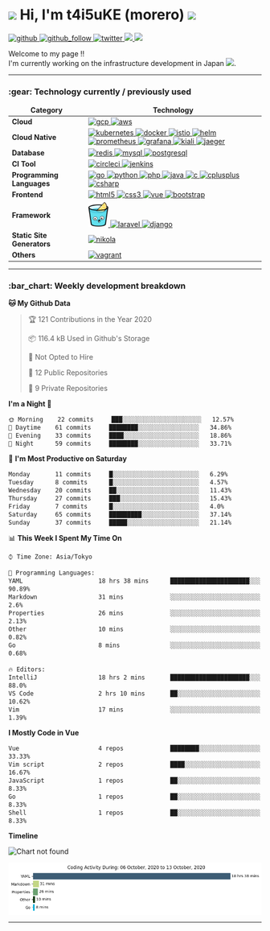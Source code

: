 <h1>
<img src="https://emojis.slackmojis.com/emojis/images/1600385609/10490/cactuar.gif?1600385609" width="30"/> 
Hi, I'm t4i5uKE (morero) 
<img src="https://emojis.slackmojis.com/emojis/images/1600385609/10490/cactuar.gif?1600385609" width="30"/>
</h1>

<p align="left">
    <!-- GitHub -->
    <a href="https://github.com/t4i5uKE/t4i5uKE/">
        <img src="https://komarev.com/ghpvc/?username=m0rer0" alt="github" />
    </a>
    <a href="https://github.com/t4i5uKE">
        <img height="20" src="https://img.shields.io/github/followers/t4i5uKE?label=follow&logo=github&style=flat" alt="github_follow"/>
    </a>
    <!-- Twitter -->
    <a href="http://twitter.com/m0rer0">
        <img height="20" src="https://img.shields.io/twitter/follow/m0rer0?label=Twitter&logo=twitter&style=flat" alt="twitter"/>
    </a>
    <!-- Qiita -->
    <a href="http://qiita.com/Morero">
        <img height="20" src="https://qiita-badge.apiapi.app/s/Morero/posts.svg" />
    </a>
    <a href="http://qiita.com/Morero">
        <img height="20" src="https://qiita-badge.apiapi.app/s/Morero/contributions.svg" />
    </a>
</p>

<p> 
Welcome to my page !! <br>
I'm currently working on the infrastructure development in Japan <img src="https://www.flaticon.com/svg/static/icons/svg/2159/2159573.svg" width="13"/>.
</p>

---

<h3> :gear: Technology currently / previously used</h3>

<table align="center">
    <thead align="center">
    <tr border: none;>
        <td><b> Category </b></td>
        <td><b> Technology </b></td>
    </tr>
    </thead>
    <tbody>
    <tr>
        <td><b> Cloud </b></td>
        <td>
            <!-- GCP -->
            <a href="https://cloud.google.com/?hl=ja">
                <img src="https://www.vectorlogo.zone/logos/google_cloud/google_cloud-icon.svg" alt="gcp" width="40" height="40"/>
            </a>
            <!-- AWS -->
            <a href="https://aws.amazon.com/jp/">
                <img src="https://devicons.github.io/devicon/devicon.git/icons/amazonwebservices/amazonwebservices-original-wordmark.svg" alt="aws" width="40" height="40"/>
            </a>
        </td>
    </tr>
    <tr>
        <td><b> Cloud Native </b></td>
        <td>
            <!-- Kubernetes -->
            <a href="https://kubernetes.io/ja/">
                <img src="https://www.vectorlogo.zone/logos/kubernetes/kubernetes-icon.svg" alt="kubernetes" width="40" height="40"/>
            </a>
            <!-- Docker -->
            <a href="https://www.docker.com/">
                <img src="https://devicons.github.io/devicon/devicon.git/icons/docker/docker-original-wordmark.svg" alt="docker" width="40" height="40"/>
            </a>
            <!-- Istio -->
            <a href="https://istio.io/">
                <img src="https://www.vectorlogo.zone/logos/istioio/istioio-icon.svg" alt="istio" width="40" height="40"/>
            </a>
            <!-- Helm -->
            <a href="https://helm.sh/">
                <img src="https://www.vectorlogo.zone/logos/helmsh/helmsh-icon.svg" alt="helm" width="40" height="40"/>
            </a>
            <!-- Prometheus -->
            <a href="https://prometheus.io/">
                <img src="https://www.vectorlogo.zone/logos/prometheusio/prometheusio-icon.svg" alt="prometheus" width="40" height="40"/>
            </a>
            <!-- Grafana -->
            <a href="https://grafana.com/grafana/">
                <img src="https://www.vectorlogo.zone/logos/grafana/grafana-icon.svg" alt="grafana" width="40" height="40"/>
            </a>
            <!-- kiali -->
            <a href="https://kiali.io/">
                <img src="https://design.jboss.org/kiali/logo/final/PNG/kiali_icon_lightbkg_1280px.png" alt="kiali" width="40" height="40"/>
            </a>
            <!-- Jaeger -->
            <a href="https://www.jaegertracing.io/">
                <img src="https://raw.githubusercontent.com/jaegertracing/artwork/f1deab322b37bfc8e4bb872619ef92800ee55d65/SVG/Jaeger_Logo_Final_PANTONE.svg" alt="jaeger" width="40" height="40"/>
            </a>
        </td>
    </tr>
    <tr>
        <td><b> Database </b></td>
        <td>
            <!-- Redis -->
            <a href="https://redis.io/">
                <img src="https://devicons.github.io/devicon/devicon.git/icons/redis/redis-original-wordmark.svg" alt="redis" width="40" height="40"/>
            </a>
            <!-- MySQL -->
            <a href="https://www.mysql.com/jp/">
                <img src="https://devicons.github.io/devicon/devicon.git/icons/mysql/mysql-original-wordmark.svg" alt="mysql" width="40" height="40"/>
            </a>
            <!-- PostgreSQL -->
            <a href="https://www.postgresql.org/">
                <img src="https://devicons.github.io/devicon/devicon.git/icons/postgresql/postgresql-original-wordmark.svg" alt="postgresql" width="40" height="40"/>
            </a>
        </td>
    </tr>
    <tr>
        <td><b> CI Tool </b></td>
        <td>
            <!-- Circle CI -->
            <a href="https://circleci.com/ja/">
                <img src="https://cdn.worldvectorlogo.com/logos/circleci.svg" alt="circleci" width="40" height="40"/>
            </a>
            <!-- Jenkins -->
            <a href="https://www.jenkins.io/">
                <img src="https://www.vectorlogo.zone/logos/jenkins/jenkins-icon.svg" alt="jenkins" width="40" height="40"/>
            </a>
        </td>
    </tr>
    <tr>
        <td><b> Programming Languages </b></td>
        <td>
            <!-- Golang -->
            <a href="https://golang.org/">
                <img src="https://devicons.github.io/devicon/devicon.git/icons/go/go-original.svg" alt="go" width="40" height="40"/>
            </a>
            <!-- Python -->
            <a href="https://www.python.org/">
                <img src="https://devicons.github.io/devicon/devicon.git/icons/python/python-original.svg" alt="python" width="40" height="40"/> 
            </a>
            <!-- PHP -->
            <a href="https://www.php.net/">
                <img src="https://devicons.github.io/devicon/devicon.git/icons/php/php-original.svg" alt="php" width="40" height="40"/>
            </a>
            <!-- Java -->
            <a href="https://java.com/ja/">
                <img src="https://devicons.github.io/devicon/devicon.git/icons/java/java-original-wordmark.svg" alt="java" width="40" height="40"/>
            </a>
            <!-- Clang -->
            <a href="http://llvm.org/">
                <img src="https://devicons.github.io/devicon/devicon.git/icons/c/c-original.svg" alt="c" width="40" height="40"/> 
            </a>
            <!-- C++ -->
            <a href="https://isocpp.org/">
                <img src="https://devicons.github.io/devicon/devicon.git/icons/cplusplus/cplusplus-original.svg" alt="cplusplus" width="40" height="40"/>
            </a>
            <!-- C# -->
            <a href="https://github.com/dotnet/csharplang">
                <img src="https://devicons.github.io/devicon/devicon.git/icons/csharp/csharp-original.svg" alt="csharp" width="40" height="40"/>
            </a>
        </td>
    </tr>
    <tr>
        <td><b> Frontend </b></td>
        <td>
            <!-- HTML5 -->
            <a href="https://html.spec.whatwg.org/multipage/">
                <img src="https://devicons.github.io/devicon/devicon.git/icons/html5/html5-original-wordmark.svg" alt="html5" width="40" height="40"/>
            </a>
            <!-- CSS3 -->
            <a href="https://www.w3.org/Style/CSS/Overview.en.html">
                <img src="https://devicons.github.io/devicon/devicon.git/icons/css3/css3-original-wordmark.svg" alt="css3" width="40" height="40"/>
            </a>
            <!-- Vue.js -->
            <a href="https://jp.vuejs.org/index.html">
                <img src="https://devicons.github.io/devicon/devicon.git/icons/vuejs/vuejs-original-wordmark.svg" alt="vue" width="40" height="40"/>
            </a>
            <!-- Bootstrap -->
            <a href="https://getbootstrap.jp/">
                <img src="https://devicons.github.io/devicon/devicon.git/icons/bootstrap/bootstrap-plain.svg" alt="bootstrap" width="40" height="40"/>
            </a>
        </td>
    </tr>
    <tr>
        <td><b> Framework </b></td>
        <td>
            <!-- Gin -->
            <a href="https://github.com/gin-gonic/gin">
                <img src="https://raw.githubusercontent.com/gin-gonic/logo/master/color.png" alt="gin" width="40" height="50">
            </a>
            <!-- Laravel -->
            <a href="http://laravel.jp/">
                <img src="https://devicons.github.io/devicon/devicon.git/icons/laravel/laravel-plain-wordmark.svg" alt="laravel" width="40" height="40"/>
            </a>
            <!-- Django -->
            <a href="https://www.djangoproject.com/">
                <img src="https://devicons.github.io/devicon/devicon.git/icons/django/django-original.svg" alt="django" width="40" height="40"/>
            </a>
        </td>
    </tr>
    <tr>
        <td><b> Static Site Generators </b></td>
        <td>
            <!-- Nikola -->
            <a href="https://getnikola.com/">
                <img src="https://raw.githubusercontent.com/getnikola/nikola/5184bd3601de6c572a3b065b53b17f7d9f087d47/logo/nikola.svg" alt="nikola" width="40" height="40"/>
            </a>
        </td>
    </tr>
    <tr>
        <td><b> Others </b></td>
        <td>
            <!-- Vagrant -->
            <a href="https://www.vagrantup.com/">
                <img src="https://www.vectorlogo.zone/logos/vagrantup/vagrantup-icon.svg" alt="vagrant" width="40" height="40"/>
            </a>
        </td>
    </tr>
    </tbody>
</table>

---

<h3> :bar_chart: Weekly development breakdown </h3>
<!-- waka-readme-stats -->

<!--START_SECTION:waka-->
**🐱 My Github Data** 

> 🏆 121 Contributions in the Year 2020
 > 
> 📦 116.4 kB Used in Github's Storage 
 > 
> 🚫 Not Opted to Hire
 > 
> 📜 12 Public Repositories
 > 
> 🔑 9 Private Repositories 

**I'm a Night 🦉** 

```text
🌞 Morning    22 commits     ███░░░░░░░░░░░░░░░░░░░░░░   12.57% 
🌆 Daytime    61 commits     ████████░░░░░░░░░░░░░░░░░   34.86% 
🌃 Evening    33 commits     ████░░░░░░░░░░░░░░░░░░░░░   18.86% 
🌙 Night      59 commits     ████████░░░░░░░░░░░░░░░░░   33.71%

```
📅 **I'm Most Productive on Saturday** 

```text
Monday       11 commits     █░░░░░░░░░░░░░░░░░░░░░░░░   6.29% 
Tuesday      8 commits      █░░░░░░░░░░░░░░░░░░░░░░░░   4.57% 
Wednesday    20 commits     ██░░░░░░░░░░░░░░░░░░░░░░░   11.43% 
Thursday     27 commits     ███░░░░░░░░░░░░░░░░░░░░░░   15.43% 
Friday       7 commits      █░░░░░░░░░░░░░░░░░░░░░░░░   4.0% 
Saturday     65 commits     █████████░░░░░░░░░░░░░░░░   37.14% 
Sunday       37 commits     █████░░░░░░░░░░░░░░░░░░░░   21.14%

```


📊 **This Week I Spent My Time On** 

```text
⌚︎ Time Zone: Asia/Tokyo

💬 Programming Languages: 
YAML                     18 hrs 38 mins      ██████████████████████░░░   90.89% 
Markdown                 31 mins             ░░░░░░░░░░░░░░░░░░░░░░░░░   2.6% 
Properties               26 mins             ░░░░░░░░░░░░░░░░░░░░░░░░░   2.13% 
Other                    10 mins             ░░░░░░░░░░░░░░░░░░░░░░░░░   0.82% 
Go                       8 mins              ░░░░░░░░░░░░░░░░░░░░░░░░░   0.68%

🔥 Editors: 
IntelliJ                 18 hrs 2 mins       ██████████████████████░░░   88.0% 
VS Code                  2 hrs 10 mins       ██░░░░░░░░░░░░░░░░░░░░░░░   10.62% 
Vim                      17 mins             ░░░░░░░░░░░░░░░░░░░░░░░░░   1.39%

```

**I Mostly Code in Vue** 

```text
Vue                      4 repos             ████████░░░░░░░░░░░░░░░░░   33.33% 
Vim script               2 repos             ████░░░░░░░░░░░░░░░░░░░░░   16.67% 
JavaScript               1 repos             ██░░░░░░░░░░░░░░░░░░░░░░░   8.33% 
Go                       1 repos             ██░░░░░░░░░░░░░░░░░░░░░░░   8.33% 
Shell                    1 repos             ██░░░░░░░░░░░░░░░░░░░░░░░   8.33%

```


**Timeline**

![Chart not found](https://github.com/t4i5uKE/t4i5uKE/blob/master/charts/bar_graph.png) 


<!--END_SECTION:waka-->

<!-- Profile-Readme-WakaTime -->

<a href="https://github.com/t4i5uKE/t4i5uKE">
    <img align="center" src="./images/stat.png" alt="wakatime-stat"/>
</a>

---

